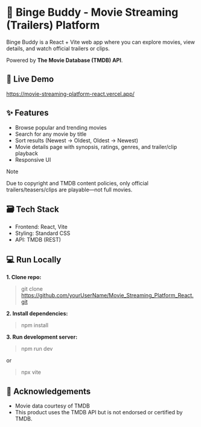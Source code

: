 # :movie_camera: Binge Buddy - Movie Streaming (Trailers) Platform

Binge Buddy is a React + Vite web app where you can explore movies, view details, and watch official trailers or clips.

Powered by **The Movie Database (TMDB) API**.

## :rocket: Live Demo
https://movie-streaming-platform-react.vercel.app/

## :sparkles: Features

- Browse popular and trending movies
- Search for any movie by title
- Sort results (Newest → Oldest, Oldest → Newest)
- Movie details page with synopsis, ratings, genres, and trailer/clip playback
- Responsive UI

>[!NOTE] 
>Due to copyright and TMDB content policies, only official trailers/teasers/clips are playable—not full movies.

## :card_file_box: Tech Stack

- Frontend: React, Vite
- Styling: Standard CSS
- API: TMDB (REST)

## :computer: Run Locally

**1. Clone repo:**

> git clone https://github.com/yourUserName/Movie_Streaming_Platform_React.git

**2. Install dependencies:**

> npm install

**3. Run development server:**

> npm run dev

or

> npx vite

## :raised_hands: Acknowledgements

- Movie data courtesy of TMDB
- This product uses the TMDB API but is not endorsed or certified by TMDB.
